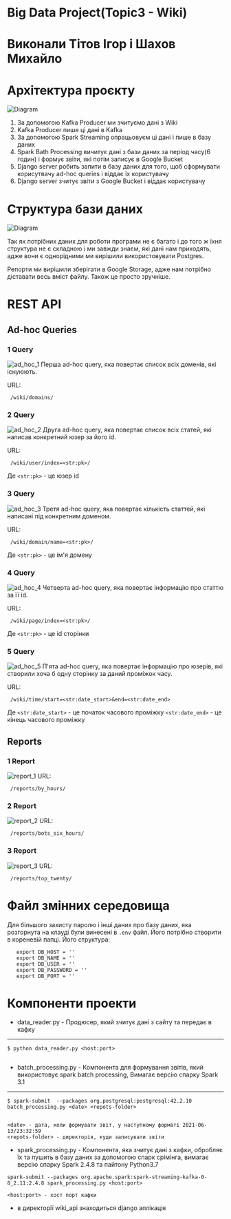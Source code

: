 # Big Data Project(Topic3 - Wiki)
# Виконали Тітов Ігор і Шахов Михайло
# Архітектура проєкту

![Diagram](./documentation/diagrams/Diagram.png)

1) За допомогою Kafka Producer ми зчитуємо дані з Wiki
2) Kafka Producer пише ці дані в Kafka
3) За допомогою Spark Streaming опрацьовуєм ці дані і пише
   в базу даних
4) Spark Bath Processing вичитує дані з бази даних за
   період часу(6 годин) і формує звіти, які потім записує
   в Google Bucket
5) Django server робить запити в базу даних для того, щоб сформувати корисутвачу
ad-hoc queries і віддає їх користувачу
6) Django server зчитує звіти з Google Bucket і віддає користувачу   


# Структура бази даних

![Diagram](./documentation/diagrams/DB_schema.png)

Так як потрібних даних для роботи програми не є багато і
до того ж їхня структура не є складною і ми завжди знаєм, які
дані нам приходять, адже вони є однорідними ми вирішили
використовувати Postgres.

Репорти ми вирішили зберігати в Google Storage, адже нам
потрібно діставати весь вміст файлу. Також це просто зручніше.

# REST API
## Ad-hoc Queries
### 1 Query
![ad_hoc_1](./documentation/rest_api/ad_hoc_1.png)
Перша ad-hoc query, яка повертає список всіх доменів,
які існуюють.

URL:
```
 /wiki/domains/
```
### 2 Query
![ad_hoc_2](./documentation/rest_api/ad_hoc_2.png)
Друга ad-hoc query, яка повертає список всіх статей,
які написав конкретний юзер за його id.

URL:
```
 /wiki/user/index=<str:pk>/
```
Де `<str:pk>` - це юзер id
### 3 Query
![ad_hoc_3](./documentation/rest_api/ad_hoc_3.png)
Третя ad-hoc query, яка повертає кількість статтей,
які написані під конкретним доменом.

URL:
```
 /wiki/domain/name=<str:pk>/
```
Де `<str:pk>` - це ім'я домену
### 4 Query
![ad_hoc_4](./documentation/rest_api/ad_hoc_4.png)
Четверта ad-hoc query, яка повертає інформацію про статтю
за її id.

URL:
```
 /wiki/page/index=<str:pk>/
```
Де `<str:pk>` - це id сторінки
### 5 Query
![ad_hoc_5](./documentation/rest_api/ad_hoc_5.png)
П'ята ad-hoc query, яка повертає інформацію про юзерів,
які створили хоча б одну сторінку за даний проміжок часу.

URL:
```
 /wiki/time/start=<str:date_start>&end=<str:date_end>
```
Де `<str:date_start>` - це початок часового проміжку
   `<str:date_end>` - це кінець часового проміжку 


## Reports
### 1 Report
![report_1](./documentation/rest_api/report_1.png)
URL:
```
 /reports/by_hours/
```
### 2 Report
![report_2](./documentation/rest_api/report_2.png)
URL:
```
 /reports/bots_six_hours/
```
### 3 Report
![report_3](./documentation/rest_api/report_3.png)
URL:
```
 /reports/top_twenty/
```

# Файл змінних середовища
Для більшого захисту паролю і інші даних про базу даних,
яка розгорнута на клауді були винесені в ``.env`` файл.
Його потрібно створити в кореневій папці.
Його структура:
```
   export DB_HOST = ''
   export DB_NAME = ''
   export DB_USER = ''
   export DB_PASSWORD = ''
   export DB_PORT = ''
```

# Компоненти проекти
* data_reader.py - Продюсер, який зчитує дані з сайту та передає в кафку
--------------------------

```
$ python data_reader.py <host:port>


```

* batch_processing.py - Компонента для формування звітів, який використовує spark batch processing, Вимагає версію спарку Spark 3.1
--------------------------

```
$ spark-submit  --packages org.postgresql:postgresql:42.2.10 batch_processing.py <date> <repots-folder>


<date> - дата, коли формувати звіт, у наступному форматі 2021-06-13/23:32:59
<repots-folder> - директорія, куди записувати звіти 

```
* spark_processing.py - Компонента, яка зчитує дані з кафки, обробляє їх та пушить в базу даних за допомогою спарк срімінга, вимагає версію спарку Spark 2.4.8 та 
пайтону Python3.7
```
spark-submit --packages org.apache.spark:spark-streaming-kafka-0-8_2.11:2.4.8 spark_processing.py <host:port>

<host:port> - хост порт кафки
```
* в директорії wiki_api знаходиться django аплікація
